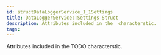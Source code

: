 ```yaml
---
id: structDataLoggerService_1_1Settings
title: DataLoggerService::Settings Struct
description: Attributes included in the  characterstic.
tags:
---
```

Attributes included in the TODO characterstic.
